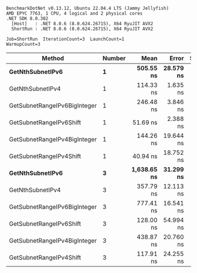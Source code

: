 ```

BenchmarkDotNet v0.13.12, Ubuntu 22.04.4 LTS (Jammy Jellyfish)
AMD EPYC 7763, 1 CPU, 4 logical and 2 physical cores
.NET SDK 8.0.302
  [Host]   : .NET 8.0.6 (8.0.624.26715), X64 RyuJIT AVX2
  ShortRun : .NET 8.0.6 (8.0.624.26715), X64 RyuJIT AVX2

Job=ShortRun  IterationCount=3  LaunchCount=1  
WarmupCount=3  

```
| Method                       | Number | Mean        | Error     | StdDev   | Min         | Max         | Gen0   | Allocated |
|----------------------------- |------- |------------:|----------:|---------:|------------:|------------:|-------:|----------:|
| **GetNthSubnetIPv6**             | **1**      |   **505.55 ns** | **28.579 ns** | **1.567 ns** |   **504.64 ns** |   **507.36 ns** | **0.0076** |     **696 B** |
| GetNthSubnetIPv4             | 1      |   114.33 ns |  1.635 ns | 0.090 ns |   114.24 ns |   114.42 ns | 0.0019 |     160 B |
| GetSubnetRangeIPv6BigInteger | 1      |   246.48 ns |  3.846 ns | 0.211 ns |   246.24 ns |   246.61 ns | 0.0048 |     432 B |
| GetSubnetRangeIPv6Shift      | 1      |    51.69 ns |  2.388 ns | 0.131 ns |    51.60 ns |    51.84 ns | 0.0019 |     160 B |
| GetSubnetRangeIPv4BigInteger | 1      |   144.26 ns | 19.644 ns | 1.077 ns |   143.64 ns |   145.51 ns | 0.0024 |     208 B |
| GetSubnetRangeIPv4Shift      | 1      |    40.94 ns | 18.752 ns | 1.028 ns |    40.33 ns |    42.13 ns | 0.0021 |     176 B |
| **GetNthSubnetIPv6**             | **3**      | **1,638.65 ns** | **31.299 ns** | **1.716 ns** | **1,637.19 ns** | **1,640.54 ns** | **0.0248** |    **2168 B** |
| GetNthSubnetIPv4             | 3      |   357.79 ns | 12.113 ns | 0.664 ns |   357.35 ns |   358.55 ns | 0.0057 |     480 B |
| GetSubnetRangeIPv6BigInteger | 3      |   777.41 ns | 16.541 ns | 0.907 ns |   776.48 ns |   778.29 ns | 0.0153 |    1296 B |
| GetSubnetRangeIPv6Shift      | 3      |   128.00 ns | 54.994 ns | 3.014 ns |   125.50 ns |   131.35 ns | 0.0057 |     480 B |
| GetSubnetRangeIPv4BigInteger | 3      |   438.87 ns | 20.760 ns | 1.138 ns |   437.79 ns |   440.05 ns | 0.0072 |     624 B |
| GetSubnetRangeIPv4Shift      | 3      |   117.91 ns | 24.255 ns | 1.330 ns |   116.85 ns |   119.41 ns | 0.0062 |     528 B |
